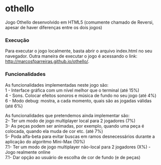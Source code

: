 # othello
Jogo Othello desenvolvido em HTML5 (comumente chamado de Reversi, apesar de haver diferenças entre os dois jogos)

### Execução ###
Para executar o jogo localmente, basta abrir o arquivo index.html no seu navegador.
Outra maneira de executar o jogo é acessando o link: http://marcosfparreiras.github.io/othello/. 

### Funcionalidades ###
As funcionalidades implementadas neste jogo são: </br>
	1 - Interface gráfica com um nível melhor que o terminal (até 15%) </br>
	4 - Sons. Colocar efeitos sonoros e música de fundo no seu jogo (até 4%) </br>
	6 - Modo debug: mostra, a cada momento, quais são as jogadas válidas (até 6%)

As funcionalidades que pretendemos ainda implementar são: </br>
	2- Ter um modo de jogo multiplayer local para 2 jogadores (7%) </br>
	3- As peças podem ser animadas, por exemplo, quando uma peça é colocada, quando ela muda de cor etc. (até 7%) </br>
	5- Poda alfa-beta para evitar buscas em ramos desnecessários durante a aplicação do algoritmo Mini-Max (10%) </br>
	7.1- Ter um modo de jogo multiplayer não-local para 2 jogadores (X%) - Jogo realmente online </br>
	7.1- Dar opção ao usuário de escolha de cor de fundo (e de peças)


